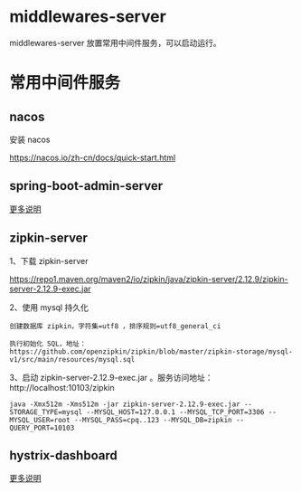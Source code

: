 # middlewares-server
middlewares-server 放置常用中间件服务，可以启动运行。

# 常用中间件服务
## nacos
安装 nacos

https://nacos.io/zh-cn/docs/quick-start.html

## spring-boot-admin-server 
[更多说明](./middlewares-server-parent/spring-boot-admin-server/README.md)

## zipkin-server
1、下载 zipkin-server

https://repo1.maven.org/maven2/io/zipkin/java/zipkin-server/2.12.9/zipkin-server-2.12.9-exec.jar

2、使用 mysql 持久化

    创建数据库 zipkin，字符集=utf8 ，排序规则=utf8_general_ci

    执行初始化 SQL，地址：https://github.com/openzipkin/zipkin/blob/master/zipkin-storage/mysql-v1/src/main/resources/mysql.sql 

3、启动 zipkin-server-2.12.9-exec.jar 。服务访问地址：http://localhost:10103/zipkin

    java -Xmx512m -Xms512m -jar zipkin-server-2.12.9-exec.jar --STORAGE_TYPE=mysql --MYSQL_HOST=127.0.0.1 --MYSQL_TCP_PORT=3306 --MYSQL_USER=root --MYSQL_PASS=cpq..123 --MYSQL_DB=zipkin --QUERY_PORT=10103

## hystrix-dashboard
[更多说明](./middlewares-server-parent/hystrix-dashboard/README.md)
